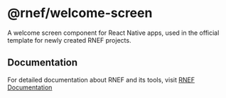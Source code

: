 # @rnef/welcome-screen

A welcome screen component for React Native apps, used in the official template for newly created RNEF projects.

## Documentation

For detailed documentation about RNEF and its tools, visit [RNEF Documentation](https://rnef.dev)
